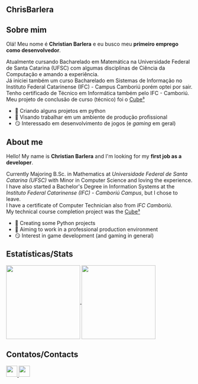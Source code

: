 ## ChrisBarlera

## Sobre mim
Olá! Meu nome é **Christian Barlera** e eu busco meu **primeiro emprego como desenvolvedor**.

Atualmente cursando Bacharelado em Matemática na Universidade Federal de Santa Catarina (UFSC) com algumas disciplinas de Ciência da Computação e amando a experiência. <br>
Já iniciei também um curso Bacharelado em Sistemas de Informação no Instituto Federal Catarinense (IFC) - Campus Camboriú porém optei por sair. <br>
Tenho certificado de Técnico em Informática também pelo IFC - Camboriú. <br>
Meu projeto de conclusão de curso (técnico) foi o <a href="https://github.com/ChrisBarlera/Cube3">Cube³</a> <br>

- 🔭 Criando alguns projetos em python
- 👯 Visando trabalhar em um ambiente de produção profissional
- 😏 Interessado em desenvolvimento de jogos (e *gaming* em geral)

## About me
Hello! My name is **Christian Barlera** and I'm looking for my **first job as a developer**.

Currently Majoring B.Sc. in Mathematics at *Universidade Federal de Santa Catarina (UFSC)* with Minor in Computer Science and loving the experience. <br>
I have also started a Bachelor's Degree in Information Systems at the *Instituto Federal Catarinense (IFC) - Camboriú Campus*, but I chose to leave. <br>
I have a certificate of Computer Technician also from *IFC Camboriú*. <br>
My technical course completion project was the <a href="https://github.com/ChrisBarlera/Cube3">Cube³</a><br>

- 🔭 Creating some Python projects
- 👯 Aiming to work in a professional production environment
- 😏 Interest in game development (and gaming in general)

## Estatísticas/Stats
<a href="https://github.com/anuraghazra/github-readme-stats">
  <img height=200 align="center" src="https://github-readme-stats.vercel.app/api?username=chrisbarlera&show_icons=true&theme=nord" />
</a>
<a href="https://github.com/anuraghazra/convoychat">
  <img height=200 align="center" src="https://github-readme-stats.vercel.app/api/top-langs?username=chrisbarlera&layout=compact&langs_count=8&card_width=320&theme=nord" />
</a>

## Contatos/Contacts
<div>
  <a href="mailto:christian.barlera2@gmail.com">
    <img src="https://img.shields.io/badge/-Gmail-%23333?style=flat&logo=gmail&logoColor=white" target="_blank" style="height:30px;">
  </a>
  <a href="https://www.linkedin.com/in/chrisbarlera/" target="_blank">
    <img src="https://img.shields.io/badge/-LinkedIn-%230077B5?style=flat&logo=linkedin&logoColor=white" target="_blank" style="height:30px;">
  </a>
</div>
